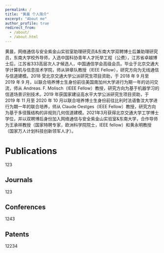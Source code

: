 ```yaml
---
permalink: /
title: "黄晨 个人简介"
excerpt: "About me"
author_profile: true
redirect_from: 
  - /about/
  - /about.html
---
```


黄晨，网络通信与安全紫金山实验室助理研究员&东南大学双聘博士后兼助理研究员，东南大学校外导师，入选中国科协青年人才托举工程（公费），江苏省卓越博士后，江苏省333高层次人才候选人，中国通信学会高级会员。毕业于北京交通大学计算机与信息技术学院，师从钟章队教授（IEEE Fellow），研究方向为无线通信与信道建模。2018 受北京交通大学公派研究生项目资助，于 2018 年 9 月至 2019 年 9 月，以联合培养博士生身份前往美国南加州大学进行为期一年的访问交流，师从 Andreas. F. Molisch（IEEE Fellow）教授，研究方向为基于机器学习的信道场景识别技术。2019 年获国家建设高水平大学公派研究生项目资助，于 2019 年 11 月至 2020 年 10 月以联合培养博士生身份前往比利时法语鲁汶大学进行为期一年的联合培养，师从 Claude Oestges（IEEE Fellow）教授，研究方向为基于多径簇结构的非规则几何信道建模。2021年3月获得北京交通大学工学博士学位，并以双聘博后身份加入网络通信与安全紫金山实验室&东南大学，合作导师为王承祥教授（国家特聘专家，欧洲科学院院士，IEEE fellow）和黄永明教授（国家万人计划科技创新领军人才）。

# Publications
123
## Journals
123
## Conferences
1243
## Patents

12234
